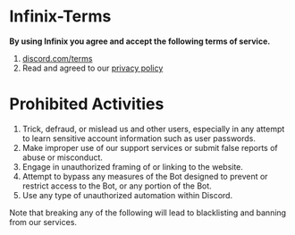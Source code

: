 # Infinix-Terms

**By using Infinix you agree and accept the following terms of service.**

1. [discord.com/terms](https://discord.com/terms)
2. Read and agreed to our [privacy policy](https://github.com/simplyishan/Infinix-Privacy-Policy)

# Prohibited Activities

1. Trick, defraud, or mislead us and other users, especially in any attempt to learn sensitive account information such as user passwords.
2. Make improper use of our support services or submit false reports of abuse or misconduct.
3. Engage in unauthorized framing of or linking to the website.
4. Attempt to bypass any measures of the Bot designed to prevent or restrict access to the Bot, or any portion of the Bot.
5. Use any type of unauthorized automation within Discord.


Note that breaking any of the following will lead to blacklisting and banning from our services.
